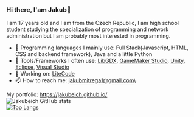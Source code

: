 ### Hi there, I'am Jakub👋

I am 17 years old and I am from the Czech Republic, I am high school student studying the specialization of programming and network administration but I am probably most interested in programming.

- 🔨 Programming languages I mainly use: Full Stack(Javascript, HTML, CSS and backend framework), Java and a little Python
- 🔧 Tools/Frameworks I often use: [LibGDX](https://libgdx.com/), [GameMaker Studio](https://www.yoyogames.com/en/gamemaker), [Unity](https://unity.com/), [Eclipse](https://www.eclipse.org/), [Visual Studio](https://visualstudio.microsoft.com/cs/)
- 🔭 Working on: [LiteCode](http://litecode.site/)
- 📫 How to reach me: jakubmitrega1@gmail.com\

My portfolio: https://jakubeich.github.io/
\
![Jakubeich GitHub stats](https://github-readme-stats.vercel.app/api?username=Jakubeich&include_all_commits=true)
\
[![Top Langs](https://github-readme-stats.vercel.app/api/top-langs/?username=Jakubeich&layout=compact)](https://github.com/Jakubeich/github-readme-stats)
